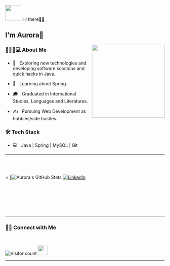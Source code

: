 <img src="https://raw.githubusercontent.com/alexnaiman/alexnaiman/master/resources/welcomeglitch.gif" width="50px" /> Hi there👋🏼 <h2> I'm Aurora🌸</h2>

<img align='right' src="C:/Users/hp/Downloads/Immagini/girlpc.png" width="230">

<h3>💁🏼‍♀️💻 About Me </h3>



- 🥹 &nbsp; Exploring new technologies and developing software solutions and quick hacks in Java.

- 🌱 &nbsp; Learning about Spring.

- 🎓 &nbsp; Graduated in International Studies, Languages and Literatures.

- ✍️ &nbsp; Pursuing Web Development as hobbies/side hustles.



<h3>🛠 Tech Stack</h3>



- 💻 &nbsp; Java | Spring | MySQL | Git

<!--

- 🛢 &nbsp; MySQL 

- 🔧 &nbsp; Git 


-->

<hr>



<br/><br/>

⭐ [![Aurora's GitHub Stats]()
<a href="https://www.linkedin.com/in/aurora-scalici/" target="_blank"><img alt="LinkedIn" src="https://img.shields.io/badge/LinkedIn-@aurora-scalici-blue?style=flat&logo=linkedin"></a>

<br/>

<br/>

<br><br>



<hr>



<h3> 🤝🏻 Connect with Me </h3>

<br>



<p align="center">


</p>





![Visitor count](https://visitor-badge.laobi.icu/badge?page_id=shivam0110.shivam0110)   <img src="https://media.giphy.com/media/dxn6fRlTIShoeBr69N/giphy.gif" width="30">





<hr>
